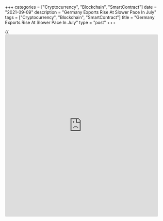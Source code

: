 +++
categories = ["Cryptocurrency", "Blockchain", "SmartContract"]
date = "2021-09-09"
description = "Germany Exports Rise At Slower Pace In July"
tags = ["Cryptocurrency", "Blockchain", "SmartContract"]
title = "Germany Exports Rise At Slower Pace In July"
type = "post"
+++

{{<iframe id="large-banner" src="https://www.bounty.group/#slide=15.0" width="100%" height="600" scrolling="no" style="border: 0px solid rgb(216, 221, 230); border-radius: 3px;">}}

Germany's exports grew at a slower pace in July and imports declined for
the first time in three months, data from Destatis showed on Thursday.

Exports were up only 0.5 percent on a monthly basis in July, following a
1.3 percent rise in June. The rate came in line with economists'
expectations. Exports have been rising since May 2020.

At the same time, imports dropped unexpectedly by 3.8 percent, reversing
June's 0.7 percent rise. Economists had forecast a monthly growth of 0.2
percent.

Due to the fall in imports, the trade surplus increased to a seasonally
adjusted EUR 17.9 billion in July from EUR 13.5 billion in the previous
month.

On a yearly basis, exports climbed at a pace of 12.4 percent after
rising 23.6 percent in June. Likewise, growth in imports eased to 16.6
percent from 27.1 percent in the previous month.

The trade surplus totaled an unadjusted EUR 18.1 billion in July versus
a EUR 19.2 billion surplus in the same period last year.

Data showed that the current account surplus fell to EUR 17.6 billion
from EUR 20.2 billion last year.

Exports to EU member countries rose 17.7 percent and imports from those
countries increased 18.7 percent.

Shipments to the People's Republic of China declined 4.3 percent
annually in July while that to the United States advanced 15.7 percent.

At the same time, most imports came to Germany from the People's
Republic of China. The value of the goods imported from China increased
3.9 percent and imports from the United States were up 4.1 percent.

For comments and feedback [contact](https://www.playgroundfx.com/contact/): editorial@rtt[news](https://www.letsplayfx.com/blog/forex-news-website/).com

[Economic News][1]

 **What parts of the world are seeing the best (and worst) economic
performances lately? Click[here][2] to check out our [Econ Scorecard][2]
and find out! See up-to-the-moment [ranking](https://www.playgroundfx.com/blog/crypto-exchange-ranking/)s for the best and worst
performers in [GDP][3], [unemployment rate][4], [inflation][2] and much
more.**

   1. www.rtt[news](https://www.letsplayfx.com/blog/forex-news-website/).com/Content/EconomicNews.aspx
   2. www.rtt[news](https://www.letsplayfx.com/blog/forex-news-website/).com/economic-scorecard/world-rank/CPI/highest-performance.aspx
   3. www.rtt[news](https://www.letsplayfx.com/blog/forex-news-website/).com/economic-scorecard/world-rank/GDP/highest-performance.aspx
   4. www.rtt[news](https://www.letsplayfx.com/blog/forex-news-website/).com/economic-scorecard/world-rank/unemployment-rate/lowest-performance.aspx
